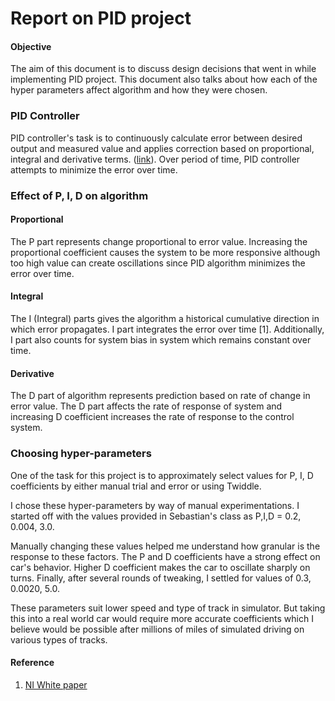 # Report on PID project

#### Objective
The aim of this document is to discuss design decisions that went in while implementing PID project. This document also talks about how each of the hyper parameters affect algorithm and how they were chosen.

### PID Controller

PID controller's task is to continuously calculate error between desired output and measured value and applies correction based on proportional, integral and derivative terms. ([link](https://en.wikipedia.org/wiki/PID_controller)). Over period of time, PID controller attempts to minimize the error over time.

### Effect of P, I, D on algorithm

#### Proportional
The P part represents change proportional to error value. Increasing the proportional coefficient causes the system to be more responsive although too high value can create oscillations since PID algorithm minimizes the error over time.

#### Integral
The I (Integral) parts gives the algorithm a historical cumulative direction in which error propagates. I part integrates the error over time [1]. Additionally, I part also counts for system bias in system which remains constant over time.

#### Derivative
The D part of algorithm represents prediction based on rate of change in error value. The D part affects the rate of response of system and increasing D coefficient increases the rate of response to the control system.

### Choosing hyper-parameters

One of the task for this project is to approximately select values for P, I, D coefficients by either manual trial and error or using Twiddle.

I chose these hyper-parameters by way of manual experimentations. I started off with the values provided in Sebastian's class as P,I,D = 0.2, 0.004, 3.0.

Manually changing these values helped me understand how granular is the response to these factors. The P and D coefficients have a strong effect on car's behavior. Higher D coefficient makes the car to oscillate sharply on turns. Finally, after several rounds of tweaking, I settled for values of 0.3, 0.0020, 5.0.

These parameters suit lower speed and type of track in simulator. But taking this into a real world car would require more accurate coefficients which I believe would be possible after millions of miles of simulated driving on various types of tracks.

#### Reference
1. [NI White paper](http://www.ni.com/white-paper/3782/en/)